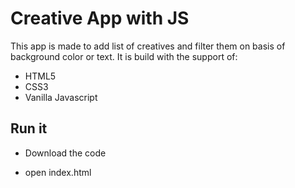 # Creative App with JS

This app is made to add list of creatives and filter them on basis of background color or text. It is build with the support of:

- HTML5
- CSS3
- Vanilla Javascript

## Run it

- Download the code

- open index.html
